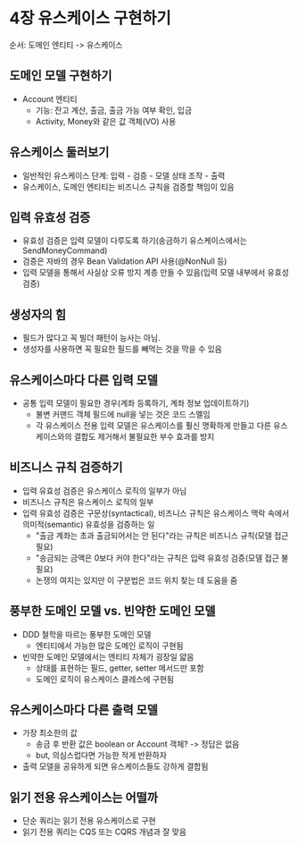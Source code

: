 # 4장 유스케이스 구현하기

순서: 도메인 엔티티 -> 유스케이스

## 도메인 모델 구현하기

- Account 엔티티
    - 기능: 잔고 계산, 출금, 출금 가능 여부 확인, 입금
    - Activity, Money와 같은 값 객체(VO) 사용

## 유스케이스 둘러보기

- 일반적인 유스케이스 단계: 입력 - 검증 - 모델 상태 조작 - 출력
- 유스케이스, 도메인 엔티티는 비즈니스 규칙을 검증할 책임이 있음

## 입력 유효성 검증

- 유효성 검증은 입력 모델이 다루도록 하기(송금하기 유스케이스에서는 SendMoneyCommand)
- 검증은 자바의 경우 Bean Validation API 사용(@NonNull 등)
- 입력 모델을 통해서 사실상 오류 방지 계층 만들 수 있음(입력 모델 내부에서 유효성 검증)

## 생성자의 힘

- 필드가 많다고 꼭 빌더 패턴이 능사는 아님.
- 생성자를 사용하면 꼭 필요한 필드를 빼먹는 것을 막을 수 있음

## 유스케이스마다 다른 입력 모델

- 공통 입력 모델이 필요한 경우(계좌 등록하기, 계좌 정보 업데이트하기)
    - 불변 커맨드 객체 필드에 null을 넣는 것은 코드 스멜임
    - 각 유스케이스 전용 입력 모델은 유스케이스를 훨신 명확하게 만들고 다른 유스케이스와의 결합도 제거해서 불필요한 부수 효과를 방지

## 비즈니스 규칙 검증하기

- 입력 유효성 검증은 유스케이스 로직의 일부가 아님
- 비즈니스 규칙은 유스케이스 로직의 일부
- 입력 유효성 검증은 구문상(syntactical), 비즈니스 규칙은 유스케이스 맥락 속에서 의미적(semantic) 유효성을 검증하는 일
    - "출금 계좌는 초과 출금되어서는 안 된다"라는 규칙은 비즈니스 규칙(모델 접근 필요)
    - "송금되는 금액은 0보다 커야 한다"라는 규칙은 입력 유효성 검증(모델 접근 불필요)
    - 논쟁의 여지는 있지만 이 구분법은 코드 위치 찾는 데 도움을 줌

## 풍부한 도메인 모델 vs. 빈약한 도메인 모델

- DDD 철학을 따르는 풍부한 도메인 모델
    - 엔티티에서 가능한 많은 도메인 로직이 구현됨
- 빈약한 도메인 모델에서는 엔티티 자체가 굉장일 얇음
    - 상태를 표현하는 필드, getter, setter 메서드만 포함
    - 도메인 로직이 유스케이스 클레스에 구현됨

## 유스케이스마다 다른 출력 모델

- 가장 최소한의 값
    - 송금 후 반환 값은 boolean or Account 객체? -> 정답은 없음
    - but, 의심스럽다면 가능한 적게 반환하자
- 출력 모델을 공유하게 되면 유스케이스들도 강하게 결합됨

## 읽기 전용 유스케이스는 어떨까

- 단순 쿼리는 읽기 전용 유스케이스로 구현
- 읽기 전용 쿼리는 CQS 또는 CQRS 개념과 잘 맞음

